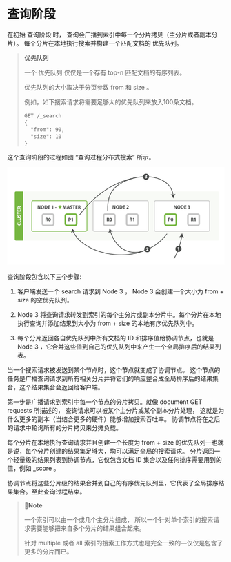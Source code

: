 # 查询阶段

在初始 查询阶段 时， 查询会广播到索引中每一个分片拷贝（主分片或者副本分片）。 每个分片在本地执行搜索并构建一个匹配文档的 优先队列。

> **优先队列**
>
>一个 优先队列 仅仅是一个存有 top-n 匹配文档的有序列表。
>
>优先队列的大小取决于分页参数 from 和 size 。
>
>例如，如下搜索请求将需要足够大的优先队列来放入100条文档。
> ```
> GET /_search
> {
>   "from": 90,
>   "size": 10
> }
> ```

这个查询阶段的过程如图 “查询过程分布式搜索” 所示。

![查询过程分布式搜索](https://github.com/Kua-Fu/blog-book-images/blob/main/elastic/basic/elas_0901.png?raw=true)

查询阶段包含以下三个步骤:

1. 客户端发送一个 search 请求到 Node 3 ， Node 3 会创建一个大小为 from + size 的空优先队列。

1. Node 3 将查询请求转发到索引的每个主分片或副本分片中。每个分片在本地执行查询并添加结果到大小为 from + size 的本地有序优先队列中。

1. 每个分片返回各自优先队列中所有文档的 ID 和排序值给协调节点，也就是 Node 3 ，它合并这些值到自己的优先队列中来产生一个全局排序后的结果列表。

当一个搜索请求被发送到某个节点时，这个节点就变成了协调节点。 这个节点的任务是广播查询请求到所有相关分片并将它们的响应整合成全局排序后的结果集合，这个结果集合会返回给客户端。

第一步是广播请求到索引中每一个节点的分片拷贝。就像 document GET requests 所描述的， 查询请求可以被某个主分片或某个副本分片处理， 这就是为什么更多的副本（当结合更多的硬件）能够增加搜索吞吐率。 协调节点将在之后的请求中轮询所有的分片拷贝来分摊负载。

每个分片在本地执行查询请求并且创建一个长度为 from + size 的优先队列—也就是说，每个分片创建的结果集足够大，均可以满足全局的搜索请求。 分片返回一个轻量级的结果列表到协调节点，它仅包含文档 ID 集合以及任何排序需要用到的值，例如 _score 。

协调节点将这些分片级的结果合并到自己的有序优先队列里，它代表了全局排序结果集合。至此查询过程结束。

> 🦉**Note**
>
> 一个索引可以由一个或几个主分片组成， 所以一个针对单个索引的搜索请求需要能够把来自多个分片的结果组合起来。
>
> 针对 multiple 或者 all 索引的搜索工作方式也是完全一致的—​仅仅是包含了更多的分片而已。
